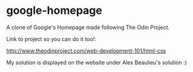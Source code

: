 # google-homepage
A clone of Google's Homepage made following The Odin Project. 

Link to project so you can do it too!: 

http://www.theodinproject.com/web-development-101/html-css

My solution is displayed on the website under Alex Beaulieu's solution :) 
